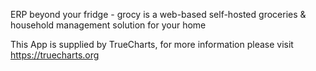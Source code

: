 ERP beyond your fridge - grocy is a web-based self-hosted groceries & household management solution for your home

This App is supplied by TrueCharts, for more information please visit https://truecharts.org
